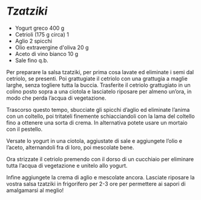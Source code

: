 # ***Tzatziki***

- Yogurt greco 400 g 
- Cetrioli (175 g circa) 1 
- Aglio 2 spicchi 
- Olio extravergine d'oliva 20 g 
- Aceto di vino bianco 10 g 
- Sale fino q.b. 

Per preparare la salsa tzatziki, per prima cosa lavate ed eliminate i semi dal cetriolo, se presenti. Poi grattugiate il cetriolo con una grattugia a maglie larghe, senza togliere tutta la buccia. Trasferite il cetriolo grattugiato in un colino posto sopra a una ciotola e lasciatelo riposare per almeno un’ora, in modo che perda l’acqua di vegetazione.

Trascorso questo tempo, sbucciate gli spicchi d’aglio ed eliminate l’anima con un coltello, poi tritateli finemente schiacciandoli con la lama del coltello fino a ottenere una sorta di crema. In alternativa potete usare un mortaio con il pestello.

Versate lo yogurt in una ciotola, aggiustate di sale e aggiungete l’olio e l’aceto, alternandoli fra di loro, poi mescolate bene.

Ora strizzate il cetriolo premendo con il dorso di un cucchiaio per eliminare tutta l’acqua di vegetazione e unitelo allo yogurt.

Infine aggiungete la crema di aglio e mescolate ancora. Lasciate riposare la vostra salsa tzatziki in frigorifero per 2-3 ore per permettere ai sapori di amalgamarsi al meglio!
